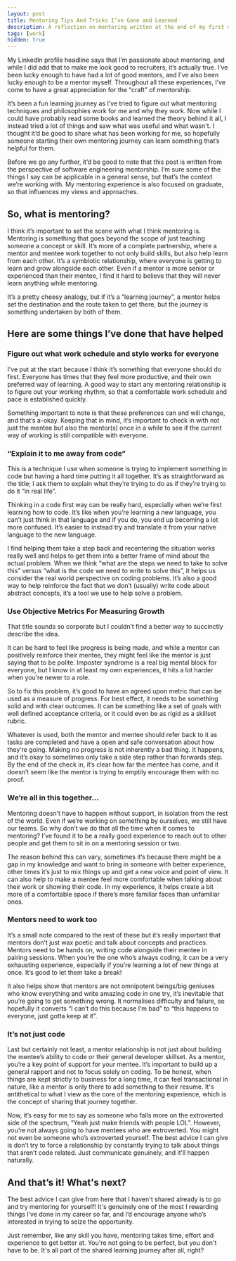 ```yaml
---
layout: post
title: Mentoring Tips And Tricks I’ve Gone and Learned 
description: A reflection on mentoring written at the end of my first mentor journey
tags: [work]
hidden: true
---
```


My LinkedIn profile headline says that I’m passionate about mentoring, and while I did add that to make me look good to recruiters, it’s actually true. I’ve been lucky enough to have had a lot of good mentors, and I’ve also been lucky enough to be a mentor myself. Throughout all these experiences, I’ve come to have a great appreciation for the “craft” of mentorship.

It’s been a fun learning journey as I’ve tried to figure out what mentoring techniques and philosophies work for me and why they work. Now while I could have probably read some books and learned the theory behind it all, I instead tried a lot of things and saw what was useful and what wasn't. I thought it’d be good to share what has been working for me, so hopefully someone starting their own mentoring journey can learn something that’s helpful for them.

Before we go any further, it’d be good to note that this post is written from the perspective of software engineering mentorship. I’m sure some of the things I say can be applicable in a general sense, but that’s the context we’re working with. My mentoring experience is also focused on graduate, so that influences my views and approaches. 

## So, what is mentoring?
I think it’s important to set the scene with what I think mentoring is. Mentoring is something that goes beyond the scope of just teaching someone a concept or skill. It’s more of a complete partnership, where a mentor and mentee work together to not only build skills, but also help learn from each other. It’s a symbiotic relationship, where everyone is getting to learn and grow alongside each other. Even if a mentor is more senior or experienced than their mentee, I  find it hard to believe that they will never learn anything while mentoring. 

It’s a pretty cheesy analogy, but if it’s a “learning journey”, a mentor helps set the destination and the route taken to get there, but the journey is something undertaken by both of them. 
 

## Here are some things I’ve done that have helped  

### Figure out what work schedule and style works for everyone
I’ve put at the start because I think it’s something that everyone should do first. Everyone has times that they feel more productive, and their own preferred way of learning. A good way to start any mentoring relationship is to figure out your working rhythm, so that a comfortable work schedule and pace is established quickly. 

Something important to note is that these preferences can and will change, and that’s a-okay. Keeping that in mind, it’s important to check in with not just the mentee but also the mentor(s) once in a while to see if the current way of working is still compatible with everyone. 

### “Explain it to me away from code”
This is a technique I use when someone is trying to implement something in code but having a hard time putting it all together. It’s as straightforward as the title; I ask them to explain what they’re trying to do as if they’re trying to do it “in real life”. 

Thinking in a code first way can be really hard, especially when we’re first learning how to code. It’s like when you’re learning a new language, you can’t just think in that language and if you do, you end up becoming a lot more confused. It’s easier to instead try and translate it from your native language to the new language. 

I find helping them take a step back and recentering the situation works really well and helps to get them into a better frame of mind about the actual problem. When we think “what are the steps we need to take to solve this” versus “what is the code we need to write to solve this”, it helps us consider the real world perspective on coding problems. It’s also a good way to help reinforce the fact that we don’t (usually) write code about abstract concepts, it’s a tool we use to help solve a problem. 

### Use Objective Metrics For Measuring Growth
That title sounds so corporate but I couldn’t find a better way to succinctly describe the idea. 

It can be hard to feel like progress is being made, and while a mentor can positively reinforce their mentee, they might feel like the mentor is just saying that to be polite. Imposter syndrome is a real big mental block for everyone, but I know in at least my own experiences, it hits a lot harder when you’re newer to a role.

So to fix this problem, it’s good to have an agreed upon metric that can be used as a measure of progress. For best effect, it needs to be something solid and with clear outcomes. It can be something like a set of goals with well defined acceptance criteria, or it could even be as rigid as a skillset rubric.

Whatever is used, both the mentor and mentee should refer back to it as tasks are completed and have a open and safe conversation about how they’re going. Making no progress is not inherently a bad thing. It happens, and it’s okay to sometimes only take a side step rather than forwards step. By the end of the check in, it’s clear how far the mentee has come, and it doesn’t seem like the mentor is trying to emptily encourage them with no proof. 

### We’re all in this together… 
Mentoring doesn’t have to happen without support, in isolation from the rest of the world. Even if we’re working on something by ourselves, we still have our teams. So why don’t we do that all the time when it comes to mentoring? I’ve found it to be a really good experience to reach out to other people and get them to sit in on a mentoring session or two. 

The reason behind this can vary, sometimes it’s because there might be a gap in my knowledge and want to bring in someone with better experience, other times it’s just to mix things up and get a new voice and point of view. It can also help to make a mentee feel more comfortable when talking about their work or showing their code. In my experience, it helps create a bit more of a comfortable space if there’s more familiar faces than unfamiliar ones. 

### Mentors need to work too
It’s a small note compared to the rest of these but it’s really important that mentors don’t just wax poetic and talk about concepts and practices. Mentors need to be hands on, writing code alongside their mentee in pairing sessions. When you’re the one who’s always coding, it can be a very exhausting experience, especially if you’re learning a lot of new things at once. It’s good to let them take a break!

It also helps show that mentors are not omnipotent beings/big geniuses who know everything and write amazing code in one try, it’s inevitable that you’re going to get something wrong. It normalises difficulty and failure, so hopefully it converts “I can’t do this because I’m bad” to “this happens to everyone, just gotta keep at it”.

### It’s not just code
Last but certainly not least, a mentor relationship is not just about building the mentee’s ability to code or their general developer skillset. As a mentor, you’re a key point of support for your mentee. It’s important to build up a general rapport and not to focus solely on coding. To be honest, when things are kept strictly to business for a long time, it can feel transactional in nature, like a mentor is only there to add something to their resume. It's antithetical to what I view as the core of the mentoring experience, which is the concept of sharing that journey together. 

Now, it’s easy for me to say as someone who falls more on the extroverted side of the spectrum, “Yeah just make friends with people LOL”. However, you’re not always going to have mentees who are extroverted. You might not even be someone who’s extroverted yourself. The best advice I can give is don’t try to force a relationship by constantly trying to talk about things that aren’t code related. Just communicate genuinely, and it’ll happen naturally. 

## And that’s it! What's next?
The best advice I can give from here that I haven't shared already is to go and try mentoring for yourself! It's genuinely one of the most I rewarding things I’ve done in my career so far, and I’d encourage anyone who’s interested in trying to seize the opportunity. 

Just remember, like any skill you have, mentoring takes time, effort and experience to get better at. You're not going to be perfect, but you don't have to be. It's all part of the shared learning journey after all, right?